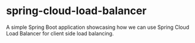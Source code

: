 # spring-cloud-load-balancer
A simple Spring Boot application showcasing how we can use Spring Cloud Load Balancer for client side load balancing. 
